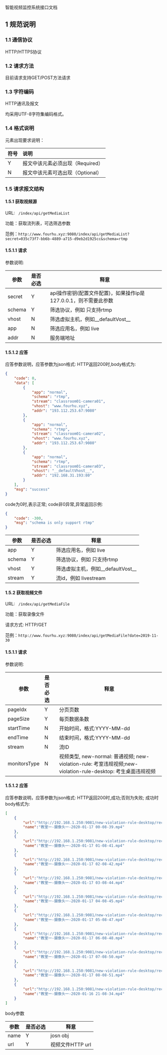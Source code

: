 智能视频监控系统接口文档

## 1 规范说明

### 1.1 通信协议

HTTP/HTTPS协议

### 1.2 请求方法

目前请求支持GET/POST方法请求

### 1.3 字符编码

HTTP通讯及报文

均采用UTF-8字符集编码格式。

### 1.4 格式说明

元素出现要求说明：

| 符号 | 说明                             |
| ---- | :------------------------------- |
| Y    | 报文中该元素必须出现（Required） |
| N    | 报文中该元素可选出现（Optional） |

### 1.5 请求报文结构

#### 1.5.1 获取视频源

URL: ``` /index/api/getMediaList```

功能：获取流列表，可选筛选参数

范例：```http://www.fourhu.xyz:9080/index/api/getMediaList?secret=035c73f7-bb6b-4889-a715-d9eb2d1925cc&schema=rtmp```

#### 1.5.1.1 请求

参数说明:

| 参数 | 是否必选                             |释意|
| ---- | :------------------------------- | ---- |
| secret    | Y |api操作密钥(配置文件配置)，如果操作ip是127.0.0.1，则不需要此参数|
| schema    | Y |筛选协议，例如 只支持rtmp|
|vhost	|N	|筛选虚拟主机，例如__defaultVost__|
|app	|N	|筛选应用名，例如 live|
|addr	|N	|服务端地址|

#### 1.5.1.2 应答
应答参数说明，应答参数为json格式:
HTTP返回200时,body格式为:

```json
{
    "code": 0,
    "data": [
        {
            "app": "normal",
            "schema": "rtmp",
            "stream": "classroom01-camera01",
            "vhost": "www.fourhu.xyz",
            "addr": "193.112.253.67:9080"
        },
        {
            "app": "normal",
            "schema": "rtmp",
            "stream": "classroom01-camera02",
            "vhost": "www.fourhu.xyz",
            "addr": "193.112.253.67:9080"
        },
        {
            "app": "normal",
            "schema": "rtmp",
            "stream": "classroom01-camera03",
            "vhost": "__defaultVhost__",
            "addr": "192.168.31.193:80"
        }
    ],
    "msg": "success"
}
```

code为0时,表示正常; code非0异常,异常返回示例:
```json
{
    "code": -300,
    "msg": "schema is only support rtmp"
}
```

| 参数 | 是否必选                             |释意|
| ---- | :------------------------------- | -------------------------------- |
| app | Y |筛选应用名，例如 live|
| schema | Y |筛选协议，例如 只支持rtmp|
|vhost	|Y	|筛选虚拟主机，例如__defaultVost__|
|stream	|Y	|流id，例如 livestream|

#### 1.5.2 获取视频文件

URL: ``` /index/api/getMediaFile```

功能：获取录像文件

请求方式: HTTP/GET

范例：```http://www.fourhu.xyz:9080/index/api/getMediaFile?date=2019-11-30```

#### 1.5.1.1 请求

参数说明:

| 参数         | 是否必选 | 释意                                                         |
| ------------ | :------- | ------------------------------------------------------------ |
| pageIdx      | Y        | 分页页数                                                     |
| pageSize     | Y        | 每页数据条数                                                 |
| startTime    | N        | 开始时间，格式:YYYY-MM-dd                                    |
| endTime      | N        | 结束时间，格式:YYYY-MM-dd                                    |
| stream       | N        | 流ID                                                         |
| monitorsType | N        | 视频类型, new-normal: 普通视频; new-violation-rule: 考室违规视频;new-violation-rule-desktop: 考生桌面违规视频 |

#### 1.5.1.2 应答

应答参数说明，应答参数为json格式:
HTTP返回200时,成功;否则为失败;
成功时body格式为:

```json
[
    {
        "url":"http://192.168.1.250:9081/new-violation-rule-desktop/record/normal/classroom01-camera01/classroom01-camera01/2020-01-17/00-08-39.mp4",
        "name":"教室一-摄像头一-2020-01-17 00-08-39.mp4"
    },
    {
        "url":"http://192.168.1.250:9081/new-violation-rule-desktop/record/normal/classroom01-camera01/classroom01-camera01/2020-01-17/01-08-41.mp4",
        "name":"教室一-摄像头一-2020-01-17 01-08-41.mp4"
    },
    {
        "url":"http://192.168.1.250:9081/new-violation-rule-desktop/record/normal/classroom01-camera01/classroom01-camera01/2020-01-17/02-08-42.mp4",
        "name":"教室一-摄像头一-2020-01-17 02-08-42.mp4"
    },
    {
        "url":"http://192.168.1.250:9081/new-violation-rule-desktop/record/normal/classroom01-camera01/classroom01-camera01/2020-01-17/03-08-44.mp4",
        "name":"教室一-摄像头一-2020-01-17 03-08-44.mp4"
    },
    {
        "url":"http://192.168.1.250:9081/new-violation-rule-desktop/record/normal/classroom01-camera01/classroom01-camera01/2020-01-17/04-08-45.mp4",
        "name":"教室一-摄像头一-2020-01-17 04-08-45.mp4"
    },
    {
        "url":"http://192.168.1.250:9081/new-violation-rule-desktop/record/normal/classroom01-camera01/classroom01-camera01/2020-01-17/05-08-47.mp4",
        "name":"教室一-摄像头一-2020-01-17 05-08-47.mp4"
    },
    {
        "url":"http://192.168.1.250:9081/new-violation-rule-desktop/record/normal/classroom01-camera01/classroom01-camera01/2020-01-17/06-08-48.mp4",
        "name":"教室一-摄像头一-2020-01-17 06-08-48.mp4"
    },
    {
        "url":"http://192.168.1.250:9081/new-violation-rule-desktop/record/normal/classroom01-camera01/classroom01-camera01/2020-01-17/07-08-50.mp4",
        "name":"教室一-摄像头一-2020-01-17 07-08-50.mp4"
    },
    {
        "url":"http://192.168.1.250:9081/new-violation-rule-desktop/record/normal/classroom01-camera01/classroom01-camera01/2020-01-17/08-08-51.mp4",
        "name":"教室一-摄像头一-2020-01-17 08-08-51.mp4"
    },
    {
        "url":"http://192.168.1.250:9081/new-violation-rule-desktop/record/normal/classroom01-camera01/classroom01-camera01/2020-01-16/21-08-34.mp4",
        "name":"教室一-摄像头一-2020-01-16 21-08-34.mp4"
    }
]
```


body参数

| 参数 | 是否必选 | 释意                      |
| ---- | :------- | ------------------------- |
| name | Y        | josn obj     |
| url | Y        | 视频文件HTTP url |